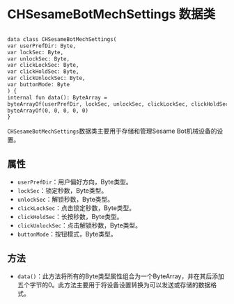 
# CHSesameBotMechSettings 数据类
```svg

data class CHSesameBotMechSettings(
var userPrefDir: Byte,
var lockSec: Byte,
var unlockSec: Byte,
var clickLockSec: Byte,
var clickHoldSec: Byte,
var clickUnlockSec: Byte,
var buttonMode: Byte
) {
internal fun data(): ByteArray =
byteArrayOf(userPrefDir, lockSec, unlockSec, clickLockSec, clickHoldSec, clickUnlockSec, buttonMode) +
byteArrayOf(0, 0, 0, 0, 0)
}

```
`CHSesameBotMechSettings`数据类主要用于存储和管理Sesame Bot机械设备的设置。

## 属性

- `userPrefDir`：用户偏好方向，Byte类型。
- `lockSec`：锁定秒数，Byte类型。
- `unlockSec`：解锁秒数，Byte类型。
- `clickLockSec`：点击锁定秒数，Byte类型。
- `clickHoldSec`：长按秒数，Byte类型。
- `clickUnlockSec`：点击解锁秒数，Byte类型。
- `buttonMode`：按钮模式，Byte类型。

## 方法

- `data()`：此方法将所有的Byte类型属性组合为一个ByteArray，并在其后添加五个字节的0。此方法主要用于将设备设置转换为可以发送或存储的数据格式。
